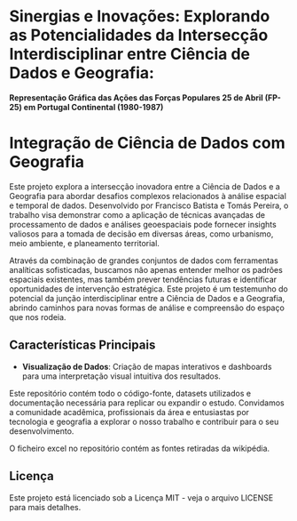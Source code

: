 

# Sinergias e Inovações: Explorando as Potencialidades da Intersecção Interdisciplinar entre Ciência de Dados e Geografia: 
**Representação Gráfica das Ações das Forças Populares 25 de Abril (FP-25) em Portugal Continental (1980-1987)**

# Integração de Ciência de Dados com Geografia

Este projeto explora a intersecção inovadora entre a Ciência de Dados e a Geografia para abordar desafios complexos relacionados à análise espacial e temporal de dados. Desenvolvido por Francisco Batista e Tomás Pereira, o trabalho visa demonstrar como a aplicação de técnicas avançadas de processamento de dados e análises geoespaciais pode fornecer insights valiosos para a tomada de decisão em diversas áreas, como urbanismo, meio ambiente, e planeamento territorial.

Através da combinação de grandes conjuntos de dados com ferramentas analíticas sofisticadas, buscamos não apenas entender melhor os padrões espaciais existentes, mas também prever tendências futuras e identificar oportunidades de intervenção estratégica. Este projeto é um testemunho do potencial da junção interdisciplinar entre a Ciência de Dados e a Geografia, abrindo caminhos para novas formas de análise e compreensão do espaço que nos rodeia.

## Características Principais
- **Visualização de Dados**: Criação de mapas interativos e dashboards para uma interpretação visual intuitiva dos resultados.

Este repositório contém todo o código-fonte, datasets utilizados e documentação necessária para replicar ou expandir o estudo. Convidamos a comunidade acadêmica, profissionais da área e entusiastas por tecnologia e geografia a explorar o nosso trabalho e contribuir para o seu desenvolvimento.

O ficheiro excel no repositório contém as fontes retiradas da wikipédia.

## Licença
Este projeto está licenciado sob a Licença MIT - veja o arquivo LICENSE para mais detalhes.
